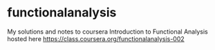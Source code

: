 functionalanalysis
==================

My solutions and notes to coursera Introduction to Functional Analysis hosted here https://class.coursera.org/functionalanalysis-002
